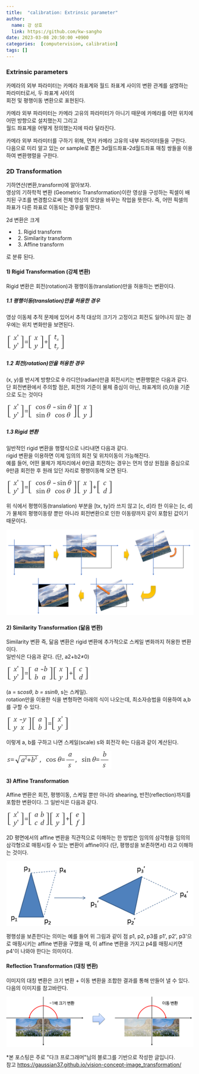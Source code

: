 ```yaml
---
title:  "calibration: Extrinsic parameter"
author:
  name: 강 상호
  link: https://github.com/kw-sangho
date: 2023-03-08 20:50:00 +0900
categories:  [computervision, calibration]
tags: []
---
```


### Extrinsic parameters

카메라의 외부 파라미터는 카메라 좌표계와 월드 좌표계 사이의 변환 관계를 설명하는 파라미터로서, 두 좌표계 사이의  
회전 및 평행이동 변환으로 표현된다.  

카메라 외부 파라미터는 카메라 고유의 파라미터가 아니기 때문에 카메라를 어떤 위치에 어떤 방향으로 설치했는지 그리고   
월드 좌표계을 어떻게 정의했는지에 따라 달라진다.


카메라 외부 파라미터를 구하기 위해, 먼저 카메라 고유의 내부 파라미터들을 구한다.  
다음으로 미리 알고 있는 or sample로 뽑은 3d월드좌표-2d월드좌표 매칭 쌍들을 이용하여 변환행렬을 구한다.  

### 2D Transformation

기하연산(변환,transform)에 알아보자.  
영상의 기하학적 변환 (Geometric Transformation)이란 영상을 구성하는 픽셀이 배치된 구조를 변경함으로써 전체 영상의 모양을 바꾸는 작업을 뜻한다. 즉, 어떤 픽셀의 좌표가 다른 좌표로 이동되는 경우를 말한다.

2d 변환은 크게 
* 1. Rigid transform
* 2. Similarity transform
* 3. Affine transform   

로 분류 된다.  

#### 1) Rigid Transformation (강체 변환)
Rigid 변환은  회전(rotation)과 평행이동(translation)만을 허용하는 변환이다.  

##### 1.1 평행이동(translation)만을 허용한 경우  
영상 이동체 추적 문제에 있어서 추적 대상의 크기가 고정이고 회전도 일어나지 않는 경우에는 위치 변화만을 보면된다.

![slide1](/assets/img/extrinsic/1.1.png)

##### 1.2 회전(rotation)만을 허용한 경우
(x, y)를 반시계 방향으로 θ 라디안(radian)만큼 회전시키는 변환행렬은 다음과 같다. 단 회전변환에서 주의할 점은, 회전의 기준이 물체 중심이 아닌, 좌표계의 (0,0)을 기준으로 도는 것이다

![slide2](/assets/img/extrinsic/1.2.png)

##### 1.3 Rigid 변환
일반적인 rigid 변환을 행렬식으로 나타내면 다음과 같다.  
rigid 변환을 이용하면 이제 임의의 회전 및 위치이동이 가능해진다.  
예를 들어, 어떤 물체가 제자리에서 θ만큼 회전하는 경우는 먼저 영상 원점을 중심으로 θ만큼 회전한 후 원래 있던 자리로 평행이동해 오면 된다.

![slide3](/assets/img/extrinsic/1.3.png)

위 식에서 평행이동(translation) 부분을 [tx, ty]라 쓰지 않고 [c, d]라 한 이유는 [c, d]가 물체의 평행이동량 뿐만 아니라 회전변환으로 인한 이동량까지 같이 포함된 값이기 때문이다.

![slide4](/assets/img/extrinsic/1.4.png)

#### 2) Similarity Transformation (닮음 변환)
Similarity 변환 즉, 닮음 변환은 rigid 변환에 추가적으로 스케일 변화까지 허용한 변환이다.  
일반식은 다음과 같다. (단, a2+b2≠0) 

![slide5](/assets/img/extrinsic/2.png)

(a = s*cosθ, b = s*sinθ, s는 스케일).  
rotation만을 이용한 식을 변형하면 아래의 식이 나오는데, 최소자승법을 이용하여 a,b를 구할 수 있다. 

![slide6](/assets/img/extrinsic/2.2.png)

이렇게 a, b를 구하고 나면 스케일(scale) s와 회전각 θ는 다음과 같이 계산된다.

![slide7](/assets/img/extrinsic/2.3.png)

#### 3) Affine Transformation
Affine 변환은 회전, 평행이동, 스케일 뿐만 아니라 shearing, 반전(reflection)까지를 포함한 변환이다. 그 일반식은 다음과 같다.  

![slide8](/assets/img/extrinsic/3.1.png)

2D 평면에서의 affine 변환을 직관적으로 이해하는 한 방법은 임의의 삼각형을 임의의 삼각형으로 매핑시킬 수 있는 변환이 affine이다 (단, 평행성을 보존하면서) 라고 이해하는 것이다.

![slide9](/assets/img/extrinsic/3.2.png)

평행성을 보존한다는 의미는 예를 들어 위 그림과 같이 점 p1, p2, p3를 p1', p2', p3'으로 매핑시키는 affine 변환을 구했을 때, 이 affine 변환을 가지고 p4를 매핑시키면 p4'이 나와야 한다는 의미이다. 

#### Reflection Transformation (대칭 변환)

이미지의 대칭 변환은 크기 변환 + 이동 변환을 조합한 결과를 통해 만들어 낼 수 있다. 다음의 이미지를 참고바란다.

![slide10](/assets/img/extrinsic/3.3.png)


*본 포스팅은 주로 "다크 프로그래머"님의 블로그를 기반으로 작성한 글입니다.  
참고 https://gaussian37.github.io/vision-concept-image_transformation/